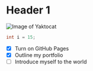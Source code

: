 # Header 1
![Image of Yaktocat](https://i.ytimg.com/vi/Mw3jK9YwOxk/maxresdefault.jpg?sqp=-oaymwEmCIAKENAF8quKqQMa8AEB-AH-CYAC0AWKAgwIABABGHIgSCg1MA8=&rs=AOn4CLADLNZ64XZMOhvfep-dTNe4ITNcBQ)
```C++
int i = 15;
```
- [x] Turn on GitHub Pages
- [x] Outline my portfolio
- [ ] Introduce myself to the world
